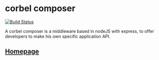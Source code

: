 # corbel composer

[![Build Status](https://api.travis-ci.org/bq/corbel-composer.png?branch=master)](http://travis-ci.org/bq/corbel-composer)

A corbel composer is a middleware based in nodeJS with express, to offer developers to make his own specific application API.

## [Homepage](http://opensource.bq.com/corbel-js/)
